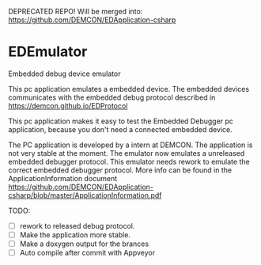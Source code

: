 
DEPRECATED REPO! Will be merged into: https://github.com/DEMCON/EDApplication-csharp

# EDEmulator
Embedded debug device emulator

This pc application emulates a embedded device.
The embedded devices communicates with the embedded debug protocol described in https://demcon.github.io/EDProtocol

This pc application makes it easy to test the Embedded Debugger pc application, because you don't need a connected embedded device.

The PC application is developed by a intern at DEMCON. The application is not very stable at the moment.
The emulator now emulates a unreleased embedded debugger protocol. This emulator needs rework to emulate the correct embedded debugger protocol.
More info can be found in the ApplicationInformation document https://github.com/DEMCON/EDApplication-csharp/blob/master/ApplicationInformation.pdf

TODO:
- [ ] rework to released debug protocol.
- [ ] Make the application more stable.
- [ ] Make a doxygen output for the brances
- [ ] Auto compile after commit with Appveyor
